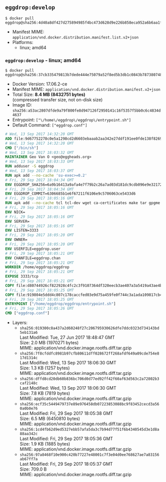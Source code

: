 ## `eggdrop:develop`

```console
$ docker pull eggdrop@sha256:4d40a8df427d275894985f4bc473d628d9e226b858eca952a6b6aa1f1f241e4c
```

-	Manifest MIME: `application/vnd.docker.distribution.manifest.list.v2+json`
-	Platforms:
	-	linux; amd64

### `eggdrop:develop` - linux; amd64

```console
$ docker pull eggdrop@sha256:37cb335479813b7dede444e75079a52f8ed5b3db1c0843b7873807484129dd39
```

-	Docker Version: 17.06.2-ce
-	Manifest MIME: `application/vnd.docker.distribution.manifest.v2+json`
-	Total Size: **8.4 MB (8432751 bytes)**  
	(compressed transfer size, not on-disk size)
-	Image ID: `sha256:a53ac2807dfde9a79f800fe8d947126f2950141c16f5357f5bb0c6c4834d4637`
-	Entrypoint: `["\/home\/eggdrop\/eggdrop\/entrypoint.sh"]`
-	Default Command: `["eggdrop.conf"]`

```dockerfile
# Wed, 13 Sep 2017 14:32:20 GMT
ADD file:9d67752278c0e5a1298cd2d6603ebaaab2aa342e27ddf191ee0fde138f82698c in / 
# Wed, 13 Sep 2017 14:32:20 GMT
CMD ["/bin/sh"]
# Wed, 13 Sep 2017 18:03:32 GMT
MAINTAINER Geo Van O <geo@eggheads.org>
# Wed, 13 Sep 2017 18:03:33 GMT
RUN adduser -S eggdrop
# Wed, 13 Sep 2017 18:03:37 GMT
RUN apk add --no-cache 'su-exec>=0.2'
# Fri, 29 Sep 2017 18:04:34 GMT
ENV EGGDROP_SHA256=6a9b16413a9afa4e7f79b2c26a7ad03d181dc9cdb096e9e321725f1ae3abc5a6
# Fri, 29 Sep 2017 18:04:34 GMT
ENV EGGDROP_COMMIT=6306685b1e6f67211f6106e9c5706063ce5433d6
# Fri, 29 Sep 2017 18:05:16 GMT
RUN apk add --no-cache tcl tcl-dev wget ca-certificates make tar gpgme bash build-base   && wget "https://github.com/eggheads/eggdrop/archive/$EGGDROP_COMMIT.tar.gz" -O develop.tar.gz   && echo "$EGGDROP_SHA256  develop.tar.gz" | sha256sum -c -   && tar -zxvf develop.tar.gz   && rm develop.tar.gz     && ( cd eggdrop-$EGGDROP_COMMIT     && ./configure     && make config     && make     && make install DEST=/home/eggdrop/eggdrop )   && rm -rf eggdrop-$EGGDROP_COMMIT   && mkdir /home/eggdrop/eggdrop/data   && chown -R eggdrop /home/eggdrop/eggdrop   && apk del tcl-dev wget ca-certificates make tar gpgme build-base
# Fri, 29 Sep 2017 18:05:16 GMT
ENV NICK=
# Fri, 29 Sep 2017 18:05:16 GMT
ENV SERVER=
# Fri, 29 Sep 2017 18:05:16 GMT
ENV LISTEN=3333
# Fri, 29 Sep 2017 18:05:20 GMT
ENV OWNER=
# Fri, 29 Sep 2017 18:05:20 GMT
ENV USERFILE=eggdrop.user
# Fri, 29 Sep 2017 18:05:21 GMT
ENV CHANFILE=eggdrop.chan
# Fri, 29 Sep 2017 18:05:21 GMT
WORKDIR /home/eggdrop/eggdrop
# Fri, 29 Sep 2017 18:05:21 GMT
EXPOSE 3333/tcp
# Fri, 29 Sep 2017 18:05:21 GMT
COPY file:d80744926cf822928c4fc2c3f9107364df320eecb3ae407a3a5419a43ae4b872 in /home/eggdrop/eggdrop 
# Fri, 29 Sep 2017 18:05:25 GMT
COPY file:919804e5ddd4c807c178caccfed03e9d75a459fe0f744c3a1ada109817cb44ec in /home/eggdrop/eggdrop/scripts/ 
# Fri, 29 Sep 2017 18:05:25 GMT
ENTRYPOINT ["/home/eggdrop/eggdrop/entrypoint.sh"]
# Fri, 29 Sep 2017 18:05:26 GMT
CMD ["eggdrop.conf"]
```

-	Layers:
	-	`sha256:019300c8a437a2d60248f27c206795930626dfe7ddc0323d734143bd5eb131a6`  
		Last Modified: Tue, 27 Jun 2017 18:48:47 GMT  
		Size: 2.0 MB (1970271 bytes)  
		MIME: application/vnd.docker.image.rootfs.diff.tar.gzip
	-	`sha256:7f8cfddfc8981b97cfb80611dff028672ff268afdf649a09cde754e817d1314c`  
		Last Modified: Wed, 13 Sep 2017 18:06:30 GMT  
		Size: 1.3 KB (1257 bytes)  
		MIME: application/vnd.docker.image.rootfs.diff.tar.gzip
	-	`sha256:dffd8cd20db60b836bc706d0d77ed92ff42f60af63d563c2a72802b3caf2148c`  
		Last Modified: Wed, 13 Sep 2017 18:06:30 GMT  
		Size: 7.8 KB (7819 bytes)  
		MIME: application/vnd.docker.image.rootfs.diff.tar.gzip
	-	`sha256:ecf35c5449479737e89e976458db07223853088bc9f83452cecd3a560a0b0e76`  
		Last Modified: Fri, 29 Sep 2017 18:05:38 GMT  
		Size: 6.5 MB (6450810 bytes)  
		MIME: application/vnd.docker.image.rootfs.diff.tar.gzip
	-	`sha256:1cd4fb62d9ed5327ebb57afa5da3c7b94d77f51f6b4340545d3e1d8a88aa342c`  
		Last Modified: Fri, 29 Sep 2017 18:05:36 GMT  
		Size: 1.9 KB (1885 bytes)  
		MIME: application/vnd.docker.image.rootfs.diff.tar.gzip
	-	`sha256:97a8468f10e900c420b77227e48001c7f3e04d0ee768627ae7a83156ab67ff7a`  
		Last Modified: Fri, 29 Sep 2017 18:05:37 GMT  
		Size: 709.0 B  
		MIME: application/vnd.docker.image.rootfs.diff.tar.gzip
